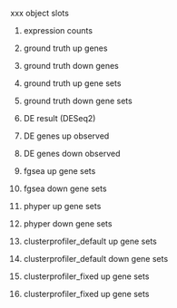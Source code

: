 xxx object slots

1. expression counts

2. ground truth up genes

3. ground truth down genes

4. ground truth up gene sets

5. ground truth down gene sets

6. DE result (DESeq2)

7. DE genes up observed

8. DE genes down observed

9. fgsea up gene sets

10. fgsea down gene sets

11. phyper up gene sets

12. phyper down gene sets

13. clusterprofiler_default up gene sets

14. clusterprofiler_default down gene sets

15. clusterprofiler_fixed up gene sets

16. clusterprofiler_fixed up gene sets
